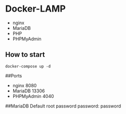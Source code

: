 # Docker-LAMP

- nginx
- MariaDB
- PHP
- PHPMyAdmin

## How to start
```shell
docker-compose up -d
```

##Ports
- nginx 8080
- MariaDB 13306
- PHPMyAdmin 4040

##MariaDB
Default root password
password: password
